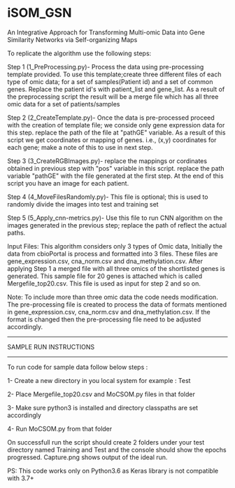 # iSOM_GSN
An Integrative Approach for Transforming Multi-omic Data into Gene Similarity Networks via Self-organizing Maps

To replicate the algorithm use the following steps:

Step 1 (1_PreProcessing.py)- Process the data using pre-processing template provided. To use this template;create three different files of each type of omic data; for a set of samples(Patient id) and a set of common genes. Replace the patient id's with patient_list and gene_list. As a result of the preprocessing script the result will be a merge file which has all three omic data for a set of patients/samples

Step 2 (2_CreateTemplate.py)- Once the data is pre-processed proceed with the creation of template file; we conside only gene expression data for this step. replace the path of the file at "pathGE" variable. As a result of this script we get coordinates or mapping of genes. i.e., (x,y) coordinates for each gene; make a note of this to use in next step.

Step 3 (3_CreateRGBImages.py)- replace the mappings or cordinates obtained in previous step with "pos" variable in this script. replace the path variable "pathGE" with the file generated at the first step. At the end of this script you have an image for each patient.

Step 4 (4_MoveFilesRandomly.py)- This file is optional; this is used to randomly divide the images into test and training set

Step 5 (5_Apply_cnn-metrics.py)- Use this file to run CNN algorithm on the images generated in the previous step; replace the path of reflect the actual paths.

Input Files: This algorithm considers only 3 types of Omic data, Initially the data from cbioPortal is process and formatted into 3 files. These files are gene_expression.csv, cna_norm.csv and dna_methylation.csv.
After applying Step 1 a merged file with all three omics of the shortlisted genes is generated. This sample file for 20 genes is attached which is called Mergefile_top20.csv. This file is used as input for step 2 and so on.

Note: To include more than three omic data the code needs modification. 
The pre-processing file is created to process the data of formats mentioned in gene_expression.csv, cna_norm.csv and dna_methylation.csv. If the format is changed then the pre-processing file need to be adjusted accordingly.

***********************
SAMPLE RUN INSTRUCTIONS
***********************
To run code for sample data follow below steps :

1- Create a new directory in you local system for example : Test 

2- Place Mergefile_top20.csv and MoCSOM.py files in that folder 

3- Make sure python3 is installed and directory classpaths are set accordingly

4- Run MoCSOM.py from that folder

On successfull run the script should create 2 folders under your test directory named Training and Test and the console should show the epochs progressed. Capture.png shows output of the ideal run. 

PS: This code works only on Python3.6 as Keras library is not compatible with 3.7+
